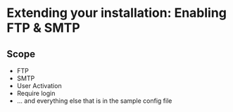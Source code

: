 # Extending your installation: Enabling FTP & SMTP

## Scope

- FTP
- SMTP
- User Activation
- Require login
- ... and everything else that is in the sample config file
